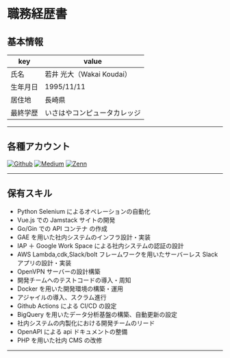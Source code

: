 # 職務経歴書

## 基本情報

| key      | value                        |
| -------- | ---------------------------- |
| 氏名     | 若井 光大（Wakai Koudai）    |
| 生年月日 | 1995/11/11                   |
| 居住地   | 長崎県                       |
| 最終学歴 | いさはやコンピュータカレッジ |

---

## 各種アカウント

<p>
    <a href="https://github.com/KouWakai" target="_blank"><img alt="Github"
            src="https://img.shields.io/badge/Kouwakai-%2312100E.svg?&style=flat-square&logo=Github&logoColor=white" /></a>
    <a href="https://qiita.com/KouWakai" target="_blank"><img alt="Medium"
            src="https://img.shields.io/badge/KouWakai-55C500.svg?&style=flat-square&logo=qiita&logoColor=white" /></a>
    <a href="https://zenn.dev/kouw" target="_blank"><img alt="Zenn"
            src="https://img.shields.io/badge/KouWakai-3EA8FF.svg?&style=flat-square&logo=Zenn&logoColor=white" /></a>
</p>

---

## 保有スキル

- Python Selenium によるオペレーションの自動化
- Vue.js での Jamstack サイトの開発
- Go/Gin での API コンテナ の作成
- GAE を用いた社内システムのインフラ設計・実装
- IAP ＋ Google Work Space による社内システムの認証の設計
- AWS Lambda,cdk,Slack/bolt フレームワークを用いたサーバーレス Slack アプリの設計・実装
- OpenVPN サーバーの設計構築
- 開発チームへのテストコードの導入・周知
- Docker を用いた開発環境の構築・運用
- アジャイルの導入、スクラム進行
- Github Actions による CI/CD の設定
- BigQuery を用いたデータ分析基盤の構築、自動更新の設定
- 社内システムの内製化における開発チームのリード
- OpenAPI による api ドキュメントの整備
- PHP を用いた社内 CMS の改修

---

